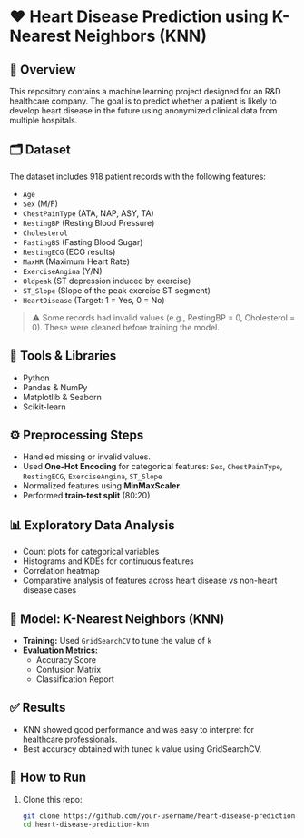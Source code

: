 # ❤️ Heart Disease Prediction using K-Nearest Neighbors (KNN)

## 📌 Overview

This repository contains a machine learning project designed for an R&D healthcare company. The goal is to predict whether a patient is likely to develop heart disease in the future using anonymized clinical data from multiple hospitals.

## 🗂️ Dataset

The dataset includes 918 patient records with the following features:

- `Age`
- `Sex` (M/F)
- `ChestPainType` (ATA, NAP, ASY, TA)
- `RestingBP` (Resting Blood Pressure)
- `Cholesterol`
- `FastingBS` (Fasting Blood Sugar)
- `RestingECG` (ECG results)
- `MaxHR` (Maximum Heart Rate)
- `ExerciseAngina` (Y/N)
- `Oldpeak` (ST depression induced by exercise)
- `ST_Slope` (Slope of the peak exercise ST segment)
- `HeartDisease` (Target: 1 = Yes, 0 = No)

> ⚠️ Some records had invalid values (e.g., RestingBP = 0, Cholesterol = 0). These were cleaned before training the model.

## 🧰 Tools & Libraries

- Python
- Pandas & NumPy
- Matplotlib & Seaborn
- Scikit-learn

## ⚙️ Preprocessing Steps

- Handled missing or invalid values.
- Used **One-Hot Encoding** for categorical features: `Sex`, `ChestPainType`, `RestingECG`, `ExerciseAngina`, `ST_Slope`
- Normalized features using **MinMaxScaler**
- Performed **train-test split** (80:20)

## 📊 Exploratory Data Analysis

- Count plots for categorical variables
- Histograms and KDEs for continuous features
- Correlation heatmap
- Comparative analysis of features across heart disease vs non-heart disease cases

## 🤖 Model: K-Nearest Neighbors (KNN)

- **Training:** Used `GridSearchCV` to tune the value of `k`
- **Evaluation Metrics:**
  - Accuracy Score
  - Confusion Matrix
  - Classification Report

## ✅ Results

- KNN showed good performance and was easy to interpret for healthcare professionals.
- Best accuracy obtained with tuned `k` value using GridSearchCV.

## 🚀 How to Run

1. Clone this repo:
   ```bash
   git clone https://github.com/your-username/heart-disease-prediction-knn.git
   cd heart-disease-prediction-knn
